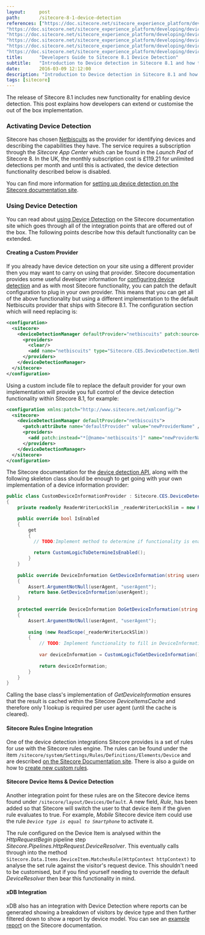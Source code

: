 ```yaml
---
layout:     post
path:       /sitecore-8-1-device-detection
references: ["https://doc.sitecore.net/sitecore_experience_platform/developing/device_detection/set_up_device_detection|Sitecore Documentation - Set up Device Detection",
"https://doc.sitecore.net/sitecore_experience_platform/developing/device_detection/rules_and_parameters_for_device_detection|Sitecore Documentation - Device Detection Rules",
"https://doc.sitecore.net/sitecore_experience_platform/developing/device_detection/configure_sitecore_device_detection|Sitecore Documentation - Configuring Device Detection",
"https://doc.sitecore.net/sitecore_experience_platform/developing/device_detection/create_custom_rules_for_sitecore_device_detection|Sitecore Documentation - Creating Custom Rules",
"https://doc.sitecore.net/sitecore_experience_platform/developing/device_detection/api_reference_for_the_device_detection_service|Sitecore Documentation - Device Detection API",
"https://doc.sitecore.net/sitecore_experience_platform/developing/device_detection/using_device_detection|Sitecore Documentation - Using Device Detection"]
title:      "Developers Guide to Sitecore 8.1 Device Detection"
subtitle:   "Introduction to Device detection in Sitecore 8.1 and how to extend it"
date:       2016-03-09 12:12:00
description: "Introduction to Device detection in Sitecore 8.1 and how to extend it"
tags: [sitecore]
---
```


The release of Sitecore 8.1 includes new functionality for enabling device 
detection. This post explains how developers can extend or customise the out 
of the box implementation.

### Activating Device Detection
Sitecore has chosen [Netbiscuits](http://www.netbiscuits.com/device-detection/)
as the provider for identifying devices and describing the capabilities they have. The 
service requires a subscription through the *Sitecore App Center* which can be 
found in the *Launch Pad* of Sitecore 8. In the UK, the monthly subscription 
cost is £119.21 for unlimited detections per month and until this is activated, the device 
detection functionality described below is disabled.

You can find more information for [setting up device detection on the Sitecore documentation site](https://doc.sitecore.net/sitecore_experience_platform/developing/device_detection/set_up_device_detection).

### Using Device Detection

You can read about [using Device Detection](https://doc.sitecore.net/sitecore_experience_platform/developing/device_detection/using_device_detection) on the Sitecore documentation site which goes through all of the integration points that are offered out of the box. The following points 
describe how this default functionality can be extended.

#### Creating a Custom Provider

If you already have device detection on your site using a different provider then you may 
want to carry on using that provider. Sitecore documentation provides some useful developer information for 
[configuring device detection](https://doc.sitecore.net/sitecore_experience_platform/developing/device_detection/configure_sitecore_device_detection) and as with most Sitecore functionality, you can patch the default configuration to plug in your own provider. This means that you can get all of the above functionality but using a different implementation to the default Netbiscuits provider that ships with Sitecore 8.1. The configuration section which will need replacing is:

```xml
<configuration>
  <sitecore>
    <deviceDetectionManager defaultProvider="netbiscuits" patch:source="Sitecore.CES.DeviceDetection.config">
      <providers>
        <clear/>
        <add name="netbiscuits" type="Sitecore.CES.DeviceDetection.Netbiscuits.DeviceInformationProviderNetbiscuits, Sitecore.CES.DeviceDetection"/>
      </providers>
    </deviceDetectionManager>
  </sitecore>
</configuration>
```

Using a custom include file to replace the default provider for your own implementation will
provide you full control of the device detection functionality within Sitecore 8.1, for example:

```xml
<configuration xmlns:patch="http://www.sitecore.net/xmlconfig/">
  <sitecore>
    <deviceDetectionManager defaultProvider="netbiscuits">
      <patch:attribute name="defaultProvider" value="newProviderName" />
      <providers>
        <add patch:instead="*[@name='netbiscuits']" name="newProviderName" type="YourNameSpace.CustomDeviceInformationProvider, YourAssembly" />
      </providers>
    </deviceDetectionManager>
  </sitecore>
</configuration>
```

The Sitecore documentation for the [device detection API](https://doc.sitecore.net/sitecore_experience_platform/developing/device_detection/api_reference_for_the_device_detection_service), along with the following skeleton class should be enough to get going with your own implementation of a device information provider:

```csharp
public class CustomDeviceInformationProvider : Sitecore.CES.DeviceDetection.DeviceInformationProviderBase
{
    private readonly ReaderWriterLockSlim _readerWriterLockSlim = new ReaderWriterLockSlim();

    public override bool IsEnabled
    {
        get
        {
          // TODO:Implement method to determine if functionality is enabled
		
          return CustomLogicToDetermineIsEnabled();
        }
    }
	
    public override DeviceInformation GetDeviceInformation(string userAgent)
    {
        Assert.ArgumentNotNull(userAgent, "userAgent");
        return base.GetDeviceInformation(userAgent);
    }
    
    protected override DeviceInformation DoGetDeviceInformation(string userAgent)
    {
        Assert.ArgumentNotNull(userAgent, "userAgent");
        
        using (new ReadScope(_readerWriterLockSlim))
        {
            // TODO: Implement functionality to fill in DeviceInformation from  supplier
			
            var deviceInformation = CustomLogicToGetDeviceInformation();
            
            return deviceInformation;
        }
    }
}
```

Calling the base class's implementation of *GetDeviceInformation* ensures that
the result is cached within the Sitecore *DeviceItemsCache* and therefore only 
1 lookup is required per user agent (until the cache is cleared).

#### Sitecore Rules Engine Integration

One of the device detection integrations Sitecore provides is a set of rules for use with the Sitecore rules engine. The rules can be found under the item `/sitecore/system/Settings/Rules/Definitions/Elements/Device` and are described [on the Sitecore Documentation site](https://doc.sitecore.net/sitecore_experience_platform/developing/device_detection/rules_and_parameters_for_device_detection). There is also a guide on how to [create new custom rules](https://doc.sitecore.net/sitecore_experience_platform/developing/device_detection/create_custom_rules_for_sitecore_device_detection).

#### Sitecore Device Items & Device Detection

Another integration point for these rules are on the Sitecore device items found under
`/sitecore/layout/Devices/Default`. A new field, *Rule*, has been added so that Sitecore will switch the user to that device item if the given rule evaluates to true. For example, *Mobile* Sitecore device item could use the rule *`Device type is equal to Smartphone`* to activate it.

The rule configured on the Device Item is analysed within the *HttpRequestBegin*
pipeline step *Sitecore.Pipelines.HttpRequest.DeviceResolver*. This eventually calls
through into the method `Sitecore.Data.Items.DeviceItem.MatchesRule(HttpContext httpContext)` to analyse the set rule against the visitor's request device. This shouldn't need to be
customised, but if you find yourself needing to override the default *DeviceResolver*
then bear this functionality in mind.

#### xDB Integration

xDB also has an integration with Device Detection where reports can be generated showing a
breakdown of visitors by device type and then further filtered down to show a report by 
device model. You can see an [example report](https://doc.sitecore.net/~/media/446AB72ED1504A38B133E8EBD43D41A1.ashx?la=en) on the Sitecore documentation.
